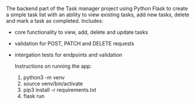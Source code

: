 The backend part of the Task manager project using Python Flask to create a simple task list with an ability to view existing tasks, add new tasks, delete and mark a task as completed. 
Includes:
- core functionality to view, add, delete and update tasks
- validation for POST, PATCH and DELETE requests
- intergation tests for endpoints and validation

  Instructions on running the app:
  1. python3 -m venv
  2. source  venv/bin/activate
  3. pip3 install -r requirements.txt
  4. flask run
